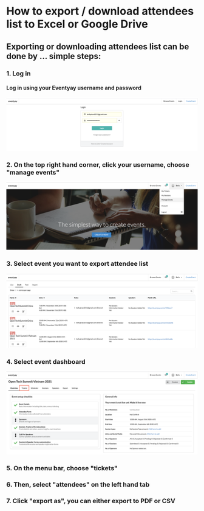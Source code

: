# How to export / download attendees list to Excel or Google Drive


## Exporting or downloading attendees list can be done by ... simple steps: 


### 1. Log in


#### Log in using your Eventyay username and password


![Overview page](/event-setup/images/How-do-I-create-discount-codes-1.png)


### 2. On the top right hand corner, click your username, choose "manage events"


![Overview page](/event-setup/images/Export-attendee-list-1.png)



### 3. Select event you want to export attendee list


![Overview page](/event-setup/images/Export-attendee-list-2.png)


### 4. Select event dashboard


![Overview page](/event-setup/images/Export-attendee-list-3.png)


### 5. On the menu bar, choose "tickets"



### 6. Then, select "attendees" on the left hand tab


### 7. Click "export as", you can either export to PDF or CSV


